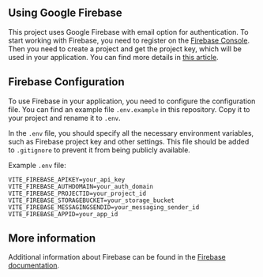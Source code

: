 ## Using Google Firebase

This project uses Google Firebase with email option for authentication. To start working with Firebase, you need to register on the [Firebase Console](https://console.firebase.google.com/). Then you need to create a project and get the project key, which will be used in your application. You can find more details in [this article](https://blog.logrocket.com/user-authentication-firebase-react-apps/).

## Firebase Configuration

To use Firebase in your application, you need to configure the configuration file. You can find an example file `.env.example` in this repository. Copy it to your project and rename it to `.env`.

In the `.env` file, you should specify all the necessary environment variables, such as Firebase project key and other settings. This file should be added to `.gitignore` to prevent it from being publicly available.

Example `.env` file:

```
VITE_FIREBASE_APIKEY=your_api_key
VITE_FIREBASE_AUTHDOMAIN=your_auth_domain
VITE_FIREBASE_PROJECTID=your_project_id
VITE_FIREBASE_STORAGEBUCKET=your_storage_bucket
VITE_FIREBASE_MESSAGINGSENDID=your_messaging_sender_id
VITE_FIREBASE_APPID=your_app_id
```

## More information

Additional information about Firebase can be found in the [Firebase documentation](https://firebase.google.com/docs).
